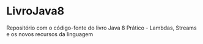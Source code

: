 # LivroJava8
Repositório com o código-fonte do livro Java 8 Prático - Lambdas, Streams e os novos recursos da linguagem
